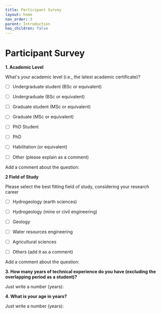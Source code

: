 ```yaml
---
title: Participant Survey
layout: home
nav_order: 3
parent: Introduction
has_children: false
---
```


<script
  src="https://cdn.mathjax.org/mathjax/latest/MathJax.js?config=TeX-AMS-MML_HTMLorMML"
  type="text/javascript">
</script>

# Participant Survey
**1. Academic Level**

What's your academic level (i.e., the latest academic certificate)?


- [ ] Undergraduate student (BSc or equivalent)

- [ ] Undergraduate (BSc or equivalent)

- [ ] Graduate student (MSc or equivalent)

- [ ] Graduate (MSc or equivalent)

- [ ] PhD Student

- [ ] PhD

- [ ] Habilitation (or equivalent)

- [ ] Other (please explain as a comment)

Add a comment about the question: 



**2 Field of Study**

Please select the best fitting field of study, considering your research career

- [ ] Hydrogeology (earth sciences)

- [ ] Hydrogeology (mine or civil engineering)

- [ ] Geology

- [ ] Water resources engineering

- [ ] Agricultural sciences

- [ ] Others (add it as a comment)

Add a comment about the question:

**3. How many years of technical experience do you have (excluding the overlapping period as a student)?**


Just write a number (years):

**4. What is your age in years?**

Just write a number (years):